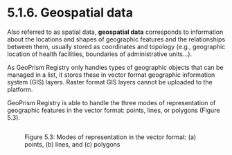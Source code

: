# 5.1.6. Geospatial data

Also referred to as spatial data, **geospatial data** corresponds to information about the locations and shapes of geographic features and the relationships between them, usually stored as coordinates and topology (e.g., geographic location of health facilities, boundaries of administrative units…).

As GeoPrism Registry only handles types of geographic objects that can be managed in a list, it stores these in vector format geographic information system (GIS) layers. Raster format GIS layers cannot be uploaded to the platform.

GeoPrism Registry is able to handle the three modes of representation of geographic features in the vector format: points, lines, or polygons (Figure 5.3).

<figure><img src="../../../../.gitbook/assets/Screenshot 2022-11-01 141959.jpg" alt=""><figcaption><p>Figure 5.3: Modes of representation in the vector format: (a) points, (b) lines, and (c) polygons</p></figcaption></figure>
